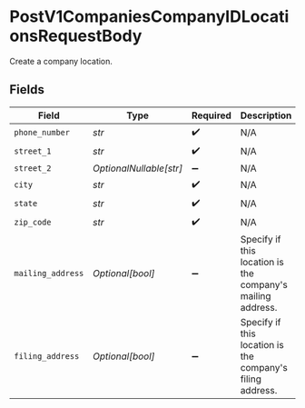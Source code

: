 # PostV1CompaniesCompanyIDLocationsRequestBody

Create a company location.


## Fields

| Field                                                      | Type                                                       | Required                                                   | Description                                                |
| ---------------------------------------------------------- | ---------------------------------------------------------- | ---------------------------------------------------------- | ---------------------------------------------------------- |
| `phone_number`                                             | *str*                                                      | :heavy_check_mark:                                         | N/A                                                        |
| `street_1`                                                 | *str*                                                      | :heavy_check_mark:                                         | N/A                                                        |
| `street_2`                                                 | *OptionalNullable[str]*                                    | :heavy_minus_sign:                                         | N/A                                                        |
| `city`                                                     | *str*                                                      | :heavy_check_mark:                                         | N/A                                                        |
| `state`                                                    | *str*                                                      | :heavy_check_mark:                                         | N/A                                                        |
| `zip_code`                                                 | *str*                                                      | :heavy_check_mark:                                         | N/A                                                        |
| `mailing_address`                                          | *Optional[bool]*                                           | :heavy_minus_sign:                                         | Specify if this location is the company's mailing address. |
| `filing_address`                                           | *Optional[bool]*                                           | :heavy_minus_sign:                                         | Specify if this location is the company's filing address.  |